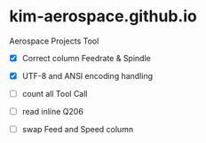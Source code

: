 # kim-aerospace.github.io
Aerospace Projects Tool

- [x] Correct column Feedrate & Spindle
- [x] UTF-8 and ANSI encoding handling
- [ ] count all Tool Call
- [ ] read inline Q206
- [ ] swap Feed and Speed column

